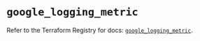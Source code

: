 # `google_logging_metric`

Refer to the Terraform Registry for docs: [`google_logging_metric`](https://registry.terraform.io/providers/hashicorp/google-beta/5.20.0/docs/resources/google_logging_metric).
